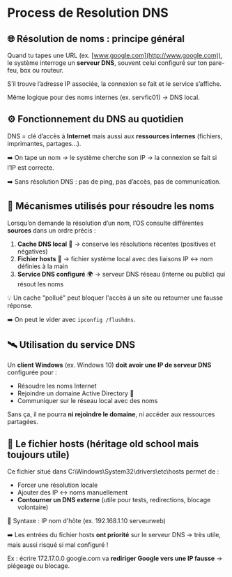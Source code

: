 # Process de Resolution DNS

## **🌐 Résolution de noms : principe général**

Quand tu tapes une URL (ex. [www.google.com](http://www.google.com)), le système interroge un **serveur DNS**, souvent celui configuré sur ton pare-feu, box ou routeur.

S’il trouve l’adresse IP associée, la connexion se fait et le service s’affiche.

Même logique pour des noms internes (ex. servfic01) → DNS local.



## **⚙️ Fonctionnement du DNS au quotidien**

DNS = clé d’accès à **Internet** mais aussi aux **ressources internes** (fichiers, imprimantes, partages...).

➡️ On tape un nom → le système cherche son IP → la connexion se fait si l’IP est correcte.

➡️ Sans résolution DNS : pas de ping, pas d’accès, pas de communication.



## **🧠 Mécanismes utilisés pour résoudre les noms**

Lorsqu’on demande la résolution d’un nom, l’OS consulte différentes **sources** dans un ordre précis :

1.  **Cache DNS local** 🧳 → conserve les résolutions récentes (positives et négatives)
2.  **Fichier hosts** 📄 → fichier système local avec des liaisons IP ↔ nom définies à la main
3.  **Service DNS configuré** 🌍 → serveur DNS réseau (interne ou public) qui résout les noms

💡 Un cache "pollué" peut bloquer l'accès à un site ou retourner une fausse réponse.

➡️ On peut le vider avec `ipconfig /flushdns`.



## **🛰️ Utilisation du service DNS**

Un **client Windows** (ex. Windows 10) **doit avoir une IP de serveur DNS** configurée pour :

- Résoudre les noms Internet
- Rejoindre un domaine Active Directory 🏢
- Communiquer sur le réseau local avec des noms

Sans ça, il ne pourra **ni rejoindre le domaine**, ni accéder aux ressources partagées.



## **📄 Le fichier hosts (héritage old school mais toujours utile)**

Ce fichier situé dans C:\Windows\System32\drivers\etc\hosts permet de :

- Forcer une résolution locale
- Ajouter des IP ↔ noms manuellement
- **Contourner un DNS externe** (utile pour tests, redirections, blocage volontaire)

🧠 Syntaxe : IP nom d'hôte (ex. 192.168.1.10 serveurweb)

➡️ Les entrées du fichier hosts **ont priorité** sur le serveur DNS → très utile, mais aussi risqué si mal configuré !

Ex : écrire 172.17.0.0 google.com va **rediriger Google vers une IP fausse** → piégeage ou blocage.



